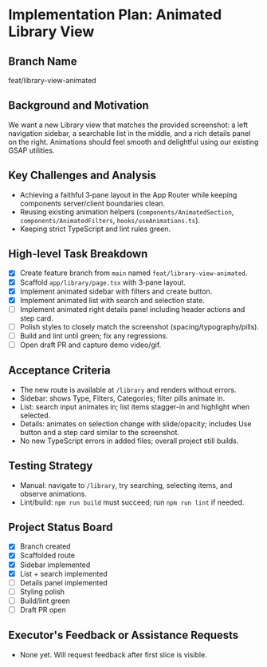 # Implementation Plan: Animated Library View

## Branch Name
feat/library-view-animated

## Background and Motivation
We want a new Library view that matches the provided screenshot: a left navigation sidebar, a searchable list in the middle, and a rich details panel on the right. Animations should feel smooth and delightful using our existing GSAP utilities.

## Key Challenges and Analysis
- Achieving a faithful 3‑pane layout in the App Router while keeping components server/client boundaries clean.
- Reusing existing animation helpers (`components/AnimatedSection`, `components/AnimatedFilters`, `hooks/useAnimations.ts`).
- Keeping strict TypeScript and lint rules green.

## High-level Task Breakdown
- [x] Create feature branch from `main` named `feat/library-view-animated`.
- [x] Scaffold `app/library/page.tsx` with 3‑pane layout.
- [x] Implement animated sidebar with filters and create button.
- [x] Implement animated list with search and selection state.
- [ ] Implement animated right details panel including header actions and step card.
- [ ] Polish styles to closely match the screenshot (spacing/typography/pills).
- [ ] Build and lint until green; fix any regressions.
- [ ] Open draft PR and capture demo video/gif.

## Acceptance Criteria
- The new route is available at `/library` and renders without errors.
- Sidebar: shows Type, Filters, Categories; filter pills animate in.
- List: search input animates in; list items stagger-in and highlight when selected.
- Details: animates on selection change with slide/opacity; includes Use button and a step card similar to the screenshot.
- No new TypeScript errors in added files; overall project still builds.

## Testing Strategy
- Manual: navigate to `/library`, try searching, selecting items, and observe animations.
- Lint/build: `npm run build` must succeed; run `npm run lint` if needed.

## Project Status Board
- [x] Branch created
- [x] Scaffolded route
- [x] Sidebar implemented
- [x] List + search implemented
- [ ] Details panel implemented
- [ ] Styling polish
- [ ] Build/lint green
- [ ] Draft PR open

## Executor's Feedback or Assistance Requests
- None yet. Will request feedback after first slice is visible.
